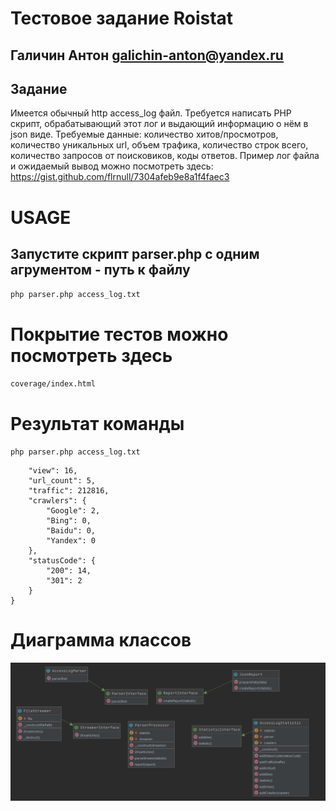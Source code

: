 # Тестовое задание Roistat
## Галичин Антон galichin-anton@yandex.ru

## Задание 
Имеется обычный http access_log файл.
Требуется написать PHP скрипт, обрабатывающий этот лог и выдающий информацию о нём в json виде.
Требуемые данные: количество хитов/просмотров, количество уникальных url, объем трафика, количество строк всего, количество запросов от поисковиков, коды ответов. Пример лог файла и ожидаемый вывод можно посмотреть здесь: https://gist.github.com/flrnull/7304afeb9e8a1f4faec3

# USAGE
## Запустите скрипт parser.php с одним агрументом - путь к файлу
```php parser.php access_log.txt```

# Покрытие тестов можно посмотреть здесь
```coverage/index.html```

# Результат команды 
```php parser.php access_log.txt```

```{
    "view": 16,
    "url_count": 5,
    "traffic": 212816,
    "crawlers": {
        "Google": 2,
        "Bing": 0,
        "Baidu": 0,
        "Yandex": 0
    },
    "statusCode": {
        "200": 14,
        "301": 2
    }
}
```

# Диаграмма классов 
![img.png](img.png)
